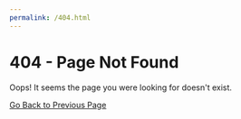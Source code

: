 ```yaml
---
permalink: /404.html
---
```


# 404 - Page Not Found

Oops! It seems the page you were looking for doesn't exist.

[Go Back to Previous Page](javascript:history.back())
